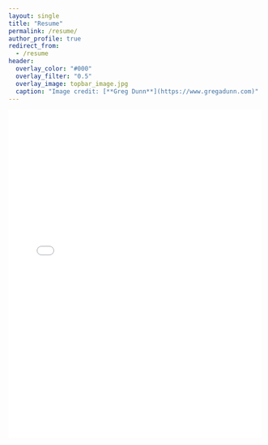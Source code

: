 ```yaml
---
layout: single
title: "Resume"
permalink: /resume/
author_profile: true
redirect_from:
  - /resume
header:
  overlay_color: "#000"
  overlay_filter: "0.5"
  overlay_image: topbar_image.jpg
  caption: "Image credit: [**Greg Dunn**](https://www.gregadunn.com)"
---
```

<!-- <iframe src="https://belovanna.github.io/assets/download/sample.pdf" width="100%" height="600px"></iframe> -->

<embed src="../files/Kong_Resume.pdf" width="500" height="648" 
 type="application/pdf">